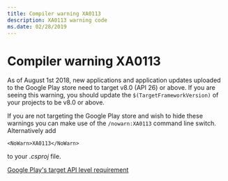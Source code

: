```yaml
---
title: Compiler warning XA0113
description: XA0113 warning code
ms.date: 02/28/2019
---
```

# Compiler warning XA0113

As of August 1st 2018, new applications and application updates uploaded
to the Google Play store need to target v8.0 (API 26) or above. If you are
seeing this warning, you should update the `$(TargetFrameworkVersion)` of
your projects to be v8.0 or above.

If you are not targeting the Google Play store and wish to hide these
warnings you can make use of the `/nowarn:XA0113` command line switch. 
Alternatively add

    <NoWarn>XA0113</NoWarn>

to your *.csproj* file.

[Google Play's target API level requirement](https://developer.android.com/distribute/best-practices/develop/target-sdk)
